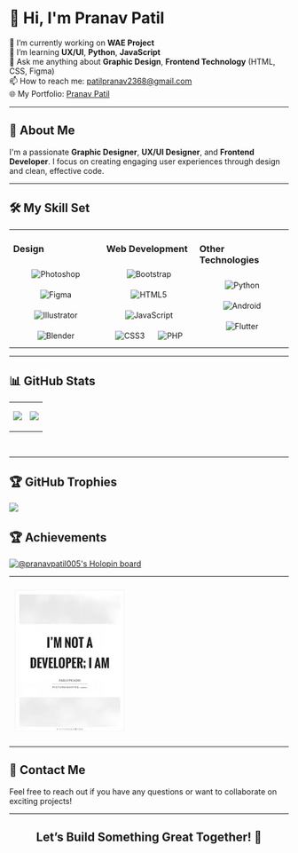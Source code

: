 # 👋 Hi, I'm Pranav Patil

🔭 I’m currently working on **WAE Project**  
🌱 I’m learning **UX/UI**, **Python**, **JavaScript**  
💬 Ask me anything about **Graphic Design**, **Frontend Technology** (HTML, CSS, Figma)  
📫 How to reach me: [patilpranav2368@gmail.com](mailto:patilpranav2368@gmail.com)  
🌐 My Portfolio: [Pranav Patil](https://pranavpatil.me)  

---

## 🌟 About Me

I'm a passionate **Graphic Designer**, **UX/UI Designer**, and **Frontend Developer**. I focus on creating engaging user experiences through design and clean, effective code. 

---

## 🛠️ My Skill Set
<table><tr><td valign="top" width="33%">

### Design
<div align="center">
  <img style="margin: 10px" src="https://profilinator.rishav.dev/skills-assets/photoshop-plain.svg" alt="Photoshop" height="25" />
  <img style="margin: 10px" src="https://profilinator.rishav.dev/skills-assets/figma-icon.svg" alt="Figma" height="25" />
  <img style="margin: 10px" src="https://profilinator.rishav.dev/skills-assets/adobe_illustrator-icon.svg" alt="Illustrator" height="25" />
  <img style="margin: 10px" src="https://profilinator.rishav.dev/skills-assets/blender_community_badge_white.svg" alt="Blender" height="25" />
</div>

</td><td valign="top" width="33%">

### Web Development
<div align="center">
  <img style="margin: 10px" src="https://profilinator.rishav.dev/skills-assets/bootstrap-plain.svg" alt="Bootstrap" height="25" />
  <img style="margin: 10px" src="https://profilinator.rishav.dev/skills-assets/html5-original-wordmark.svg" alt="HTML5" height="25" />
  <img style="margin: 10px" src="https://profilinator.rishav.dev/skills-assets/javascript-original.svg" alt="JavaScript" height="25" />
  <img style="margin: 10px" src="https://profilinator.rishav.dev/skills-assets/css3-original-wordmark.svg" alt="CSS3" height="25" />
  <img style="margin: 10px" src="https://profilinator.rishav.dev/skills-assets/php-original.svg" alt="PHP" height="25" />
</div>

</td><td valign="top" width="33%">

### Other Technologies
<div align="center">
  <img style="margin: 10px" src="https://profilinator.rishav.dev/skills-assets/python-original.svg" alt="Python" height="25" />
  <img style="margin: 10px" src="https://profilinator.rishav.dev/skills-assets/android-original-wordmark.svg" alt="Android" height="25" />
  <img style="margin: 10px" src="https://profilinator.rishav.dev/skills-assets/flutterio-icon.svg" alt="Flutter" height="25" />
</div>

</td></tr></table>

---
<!--
📝 ***Feel free to contact me. I am always here ...*** <img src="https://media.giphy.com/media/WUlplcMpOCEmTGBtBW/giphy.gif" width="30">  [![Github](https://img.shields.io/github/followers/pranavpatil005?label=Follow%20Me&style=social)](https://github.com/pranavpatil005)
<br>
<br>
[![Linkedin](https://img.shields.io/badge/LinkedIn-Pranav%20Patil-blue?logo=Linkedin&logoColor=blue&labelColor=black)](https://www.linkedin.com/in/pranavpatil1705/)

<br>
[![Codepen](https://img.shields.io/badge/Codepen-Ahmad%20Sawalqeh-gray?logo=codepen&logoColor=white&labelColor=black)](https://codepen.io/AhmadSawalqeh)
[![Codesandbox](https://img.shields.io/badge/Codesandbox-Ahmad%20Sawalqeh-gray?logo=codesandbox&logoColor=white&labelColor=black)](https://codesandbox.io/u/Ahmad-Sawalqeh)
[![HackerRank](https://img.shields.io/badge/HackerRank-sawalqa_jo-brightgreen?logo=HackerRank&logoColor=Green&labelColor=black)](https://www.hackerrank.com/sawalqa_jo)
[![Codepen](https://img.shields.io/badge/Codewars-Ahmad%20Sawalqeh-maroon?logo=codewars&logoColor=maroon&labelColor=black)](https://www.codewars.com/users/Ahmad-Sawalqeh)
 -->


## 📊 GitHub Stats
<table><tr><td valign="top" width="50%">

![](https://github-readme-stats.vercel.app/api?username=pranavpatil005&theme=dark&hide_border=true&include_all_commits=false&count_private=true)

</td><td valign="top" width="50%">

![](https://github-readme-stats.vercel.app/api/top-langs/?username=pranavpatil005&theme=dark&hide_border=true&include_all_commits=false&count_private=true&layout=compact)

</td></tr></table>
<br />

---
## 🏆 GitHub Trophies
![](https://github-profile-trophy.vercel.app/?username=pranavpatil005&theme=algolia&no-frame=false&no-bg=false&margin-w=4)


## 🏆 Achievements
[![@pranavpatil005's Holopin board](https://holopin.me/pranavpatil005)](https://holopin.io/@pranavpatil005)

---

 <img style="margin: 10px" src="download.jpg"/>


---

## 📧 Contact Me
Feel free to reach out if you have any questions or want to collaborate on exciting projects!

---

<h2 align='center'><strong>Let’s Build Something Great Together! 🌟</strong></h2>


<!--START_SECTION:activity-->

<!--END_SECTION:activity-->
